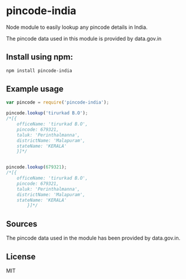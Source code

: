 pincode-india
====================

Node module to easily lookup any pincode details in India.

The pincode data used in this module is provided by data.gov.in

## Install using npm:

``` bash
npm install pincode-india
```

## Example usage

```javascript
var pincode = require('pincode-india');

pincode.lookup('tirurkad B.O');
/*[{ 
	officeName: 'tirurkad B.O',
	pincode: 679321,
	taluk: 'Perinthalmanna',
	districtName: 'Malapuram',
	stateName: 'KERALA' 
	}]*/


pincode.lookup(679321);
/*[{
	officeName: 'tirurkad B.O',
	pincode: 679321,
	taluk: 'Perinthalmanna',
	districtName: 'Malapuram',
	stateName: 'KERALA'
        }]*/	
```

## Sources

The pincode data used in the module has been provided by data.gov.in.


## License

MIT
